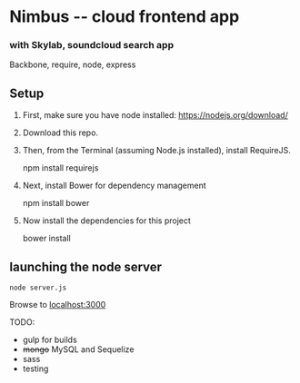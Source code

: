 # Nimbus -- cloud frontend app
### with Skylab, soundcloud search app

Backbone, require, node, express

## Setup

1. First, make sure you have node installed: https://nodejs.org/download/

2. Download this repo. 

3. Then, from the Terminal (assuming Node.js installed), install RequireJS.

    npm install requirejs

4. Next, install Bower for dependency management

    npm install bower

5. Now install the dependencies for this project

    bower install


## launching the node server

```
node server.js
```

Browse to [localhost:3000](http://localhost:3000/)

TODO:
 - gulp for builds
 - ~~mongo~~ MySQL and Sequelize
 - sass
 - testing

